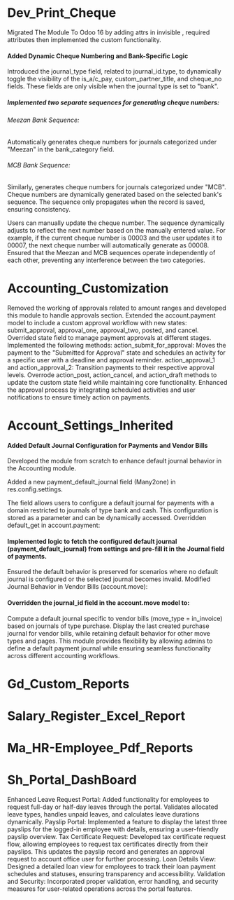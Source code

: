 # Dev_Print_Cheque
Migrated The Module To Odoo 16 by adding attrs in invisible , required attributes then implemented the custom functionality.
#### Added Dynamic Cheque Numbering and Bank-Specific Logic
Introduced the journal_type field, related to journal_id.type, to dynamically toggle the visibility of the is_a/c_pay, custom_partner_title, and cheque_no fields. These fields are only visible when the journal type is set to "bank".
##### Implemented two separate sequences for generating cheque numbers:
###### Meezan Bank Sequence: 
Automatically generates cheque numbers for journals categorized under "Meezan" in the bank_category field.
###### MCB Bank Sequence: 
Similarly, generates cheque numbers for journals categorized under "MCB".
Cheque numbers are dynamically generated based on the selected bank's sequence. The sequence only propagates when the record is saved, ensuring consistency.

Users can manually update the cheque number. The sequence dynamically adjusts to reflect the next number based on the manually entered value. For example, if the current cheque number is 00003 and the user updates it to 00007, the next cheque number will automatically generate as 00008.
Ensured that the Meezan and MCB sequences operate independently of each other, preventing any interference between the two categories.












# Accounting_Customization
Removed the working of approvals related to amount ranges and developed this module to handle approvals section.
Extended the account.payment model to include a custom approval workflow with new states: submit_approval, approval_one, approval_two, posted, and cancel.
Overrided  state field to manage payment approvals at different stages.
Implemented the following methods:
action_submit_for_approval: Moves the payment to the "Submitted for Approval" state and schedules an activity for a specific user with a deadline and approval reminder.
action_approval_1 and action_approval_2: Transition payments to their respective approval levels.
Overrode action_post, action_cancel, and action_draft methods to update the custom state field while maintaining core functionality.
Enhanced the approval process by integrating scheduled activities and user notifications to ensure timely action on payments.


# Account_Settings_Inherited
#### Added Default Journal Configuration for Payments and Vendor Bills
Developed the module from scratch to enhance default journal behavior in the Accounting module.

Added a new payment_default_journal field (Many2one) in res.config.settings.

The field allows users to configure a default journal for payments with a domain restricted to journals of type bank and cash.
This configuration is stored as a parameter and can be dynamically accessed.
Overridden default_get in account.payment:

#### Implemented logic to fetch the configured default journal (payment_default_journal) from settings and pre-fill it in the Journal field of payments.
Ensured the default behavior is preserved for scenarios where no default journal is configured or the selected journal becomes invalid.
Modified Journal Behavior in Vendor Bills (account.move):

#### Overridden the journal_id field in the account.move model to:
Compute a default journal specific to vendor bills (move_type = in_invoice) based on journals of type purchase.
Display the last created purchase journal for vendor bills, while retaining default behavior for other move types and pages.
This module provides flexibility by allowing admins to define a default payment journal while ensuring seamless functionality across different accounting workflows.















# Gd_Custom_Reports 

# Salary_Register_Excel_Report

# Ma_HR-Employee_Pdf_Reports

# Sh_Portal_DashBoard
Enhanced Leave Request Portal: Added functionality for employees to request full-day or half-day leaves through the portal. Validates allocated leave types, handles unpaid leaves, and calculates leave durations dynamically.
Payslip Portal: Implemented a feature to display the latest three payslips for the logged-in employee with details, ensuring a user-friendly payslip overview.
Tax Certificate Request: Developed tax certificate request flow, allowing employees to request tax certificates directly from their payslips. This updates the payslip record and generates an approval request to account office user for further processing.
Loan Details View: Designed a detailed loan view for employees to track their loan payment schedules and statuses, ensuring transparency and accessibility.
Validation and Security: Incorporated proper validation, error handling, and security measures for user-related operations across the portal features.
